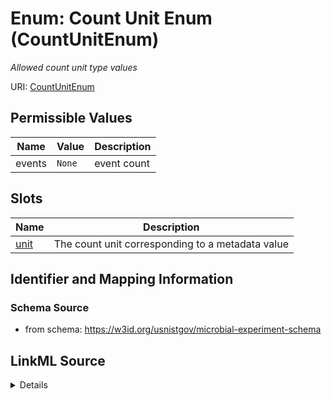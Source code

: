# Enum: Count Unit Enum (CountUnitEnum)




_Allowed count unit type values_





URI: [CountUnitEnum](CountUnitEnum.md)

## Permissible Values

| Name | Value | Description |
| --- | --- | --- |
| events | `None` | event count |




## Slots

| Name | Description |
| ---  | --- |
| [unit](unit.md) | The count unit corresponding to a metadata value |






## Identifier and Mapping Information







### Schema Source


* from schema: https://w3id.org/usnistgov/microbial-experiment-schema






## LinkML Source

<details>
```yaml
name: CountUnitEnum
description: Allowed count unit type values
title: Count Unit Enum
from_schema: https://w3id.org/usnistgov/microbial-experiment-schema
rank: 1000
permissible_values:
  events:
    text: events
    description: event count

```
</details>
